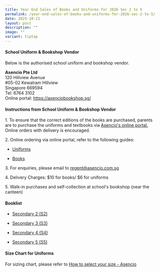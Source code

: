 ```yaml
---
title: Year End Sales of Books and Uniforms for 2026 Sec 2 to 5
permalink: /year-end-sales-of-books-and-uniforms-for-2026-sec-2-to-5/
date: 2025-10-21
layout: post
description: ""
image: ""
variant: tiptap
---
```

<h4>School Uniform &amp; Bookshop Vendor</h4>
<p>Below is the authorised school uniform and bookshop vendor.</p>
<p><strong>Asencio Pte Ltd</strong> 
<br>120 Hillview Avenue
<br>#05-02 Kewalram Hillview
<br>Singapore 669594
<br>Tel: 6764 3102
<br>Online portal: <a href="https://asenciobookshop.sg/" rel="noopener noreferrer nofollow" target="_blank">https://asenciobookshop.sg/</a>
</p>
<h4>Instructions from School Uniform &amp; Bookshop Vendor</h4>
<p>1. To ensure that the correct editions of the books are purchased, parents
are to purchase the uniforms and textbooks via <a href="https://asenciobookshop.sg/" rel="noopener nofollow" target="_blank">Asencio's online portal.</a> Online orders
with delivery is encouraged.</p>
<p>2. Online ordering via online portal, refer to the following guides:</p>
<ul data-tight="true" class="tight">
<li>
<p><a href="/files/uniforms online guide.pdf" rel="noopener noreferrer nofollow" target="_blank">Uniforms</a>
</p>
</li>
<li>
<p><a href="/files/textbooks online guide.pdf" rel="noopener noreferrer nofollow" target="_blank">Books</a>
</p>
</li>
</ul>
<p>3. For enquiries, please email to <a href="mailto:regent@asencio.com.sg" rel="noopener noreferrer nofollow" target="_blank">regent@asencio.com.sg</a>
</p>
<p>4. Delivery Charges: $10 for books/ $6 for uniforms</p>
<p>5. Walk-in purchases and self-collection at school's bookshop (near the
canteen)</p>
<h4>Booklist</h4>
<ul data-tight="true" class="tight">
<li>
<p><a href="/files/Regent_Secondary_2026___Sec_2.pdf" rel="noopener nofollow" target="_blank">Secondary 2 (S2)</a>
</p>
</li>
<li>
<p><a href="/files/Regent_Secondary_2026___Sec_3.pdf" rel="noopener nofollow" target="_blank">Secondary 3 (S3)</a>
</p>
</li>
<li>
<p><a href="/files/Regent_Secondary_2026___Sec_4.pdf" rel="noopener nofollow" target="_blank">Secondary 4 (S4)</a>
</p>
</li>
<li>
<p><a href="/files/Regent_Secondary_2026___Sec_5.pdf" rel="noopener nofollow" target="_blank">Secondary 5 (S5)</a>
</p>
</li>
</ul>
<h4>Size Chart for Uniforms</h4>
<p>For sizing chart, please refer to <a href="https://asencio.com.sg/how-to-select-your-size/" rel="noopener nofollow" target="_blank">How to select your size - Asencio</a>
</p>